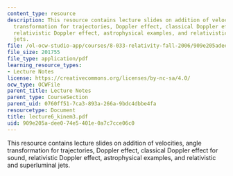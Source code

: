 ```yaml
---
content_type: resource
description: This resource contains lecture slides on addition of velocities, angle
  transformation for trajectories, Doppler effect, classical Doppler effect for sound,
  relativistic Doppler effect, astrophysical examples, and relativistic and superluminal
  jets.
file: /ol-ocw-studio-app/courses/8-033-relativity-fall-2006/909e205adee074e5401e0a7c7cce06c0_lecture6_kinem3.pdf
file_size: 201755
file_type: application/pdf
learning_resource_types:
- Lecture Notes
license: https://creativecommons.org/licenses/by-nc-sa/4.0/
ocw_type: OCWFile
parent_title: Lecture Notes
parent_type: CourseSection
parent_uid: 0760ff51-7ca3-893a-266a-9bdc4dbbe4fa
resourcetype: Document
title: lecture6_kinem3.pdf
uid: 909e205a-dee0-74e5-401e-0a7c7cce06c0
---
```

This resource contains lecture slides on addition of velocities, angle transformation for trajectories, Doppler effect, classical Doppler effect for sound, relativistic Doppler effect, astrophysical examples, and relativistic and superluminal jets.